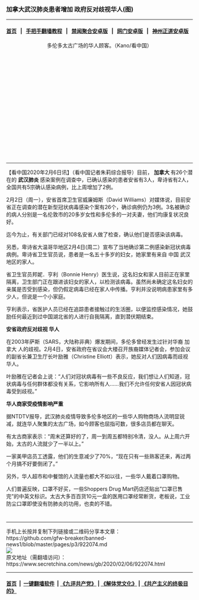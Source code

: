 ### 加拿大武汉肺炎患者增加 政府反对歧视华人(图)
------------------------

#### [首页](https://github.com/gfw-breaker/banned-news1/blob/master/README.md) &nbsp;&nbsp;|&nbsp;&nbsp; [手把手翻墙教程](https://github.com/gfw-breaker/guides/wiki) &nbsp;&nbsp;|&nbsp;&nbsp; [禁闻聚合安卓版](https://github.com/gfw-breaker/bn-android) &nbsp;&nbsp;|&nbsp;&nbsp; [网门安卓版](https://github.com/oGate2/oGate) &nbsp;&nbsp;|&nbsp;&nbsp; [神州正道安卓版](https://github.com/SzzdOgate/update) 



<div class="article_right" style="fone-color:#000">
 <p style="text-align:center">
  <img alt="" src="https://img3.secretchina.com/pic/2020/2-6/p2620851a309154801-ss.jpg"/>
  <br>
   多伦多太古广场的华人顾客。（Kano/看中国）
   <span id="hideid" name="hideid" style="color:red;display:none;">
    <span href="https://www.secretchina.com">
    </span>
   </span>
  </br>
 </p>
 <div id="txt-mid1-t21-2017">
  <ins class="adsbygoogle" data-ad-client="ca-pub-1276641434651360" data-ad-slot="2451032099" style="display:inline-block;width:336px;height:280px">
  </ins>
  

---


  </div>
 </div>
 <p>
  【看中国2020年2月6日讯】（看中国记者朱莉综合报导）目前，
  <strong>
   加拿大
  </strong>
  有26个潜在的
  <strong>
   <span href="https://www.secretchina.com/news/gb/tag/武汉肺炎" target="_blank">
    武汉肺炎
   </span>
  </strong>
  感染案例在调查中，已确认感染的患者安省有3人，卑诗省有2人，全国共有5宗确认感染病例，比上周增加了2例。
  <span id="hideid" name="hideid" style="color:red;display:none;">
   <span href="https://www.secretchina.com">
   </span>
  </span>
 </p>
 <p>
  2月2日（周一），安省首席卫生官威廉姆斯（David Williams）对媒体说，目前安省正在调查的潜在新型冠状病毒感染个案有26个，确诊病例仍为3例。3名被确诊的病人分别是一名伦敦市的20多岁女性和多伦多的一对夫妻，他们均康复状况良好。
 </p>
 <p>
  迄今为止，有关部门已经对108名安省人做了检查，确认他们是否感染该病毒。
 </p>
 <p>
  另悉，卑诗省大温哥华地区2月4日(周二）宣布了当地确诊第二例感染新冠状病毒病例。卑诗省卫生官员说，患者是一名五十多岁的妇女，她家里有来自
  <span href="https://www.secretchina.com" target="_blank">
   中国
  </span>
  武汉地区的家人。
 </p>
 <p>
  省卫生官员邦妮．亨利（Bonnie Henry）医生说，这名妇女和家人目前正在家里隔离，卫生部门正在跟进该妇女的家人，以检测该病毒。虽然尚未确定这名妇女的亲属是否受到感染，但仍假定病毒已经在家人中传播。亨利并没说明病患家里有多少人，但说是一个小家庭。
 </p>
 <p>
  亨利表示，省医护人员已经在追踪患者接触过的生活圈，以便监控感染情况，她鼓励任何最近到过中国湖北省的人进行自我隔离，直到潜伏期结束。
 </p>
 <p>
  <strong>
   安省政府反对歧视
   <span href="https://www.secretchina.com/news/gb/tag/华人" target="_blank">
    华人
   </span>
  </strong>
 </p>
 <p>
  在2003年萨斯（SARS，大陆称非典）爆发期间，多伦多曾经发生过针对华裔
  <span href="https://www.secretchina.com/news/gb/tag/加拿大" target="_blank">
   加拿大
  </span>
  人的歧视。2月4日，安省政府在省议会大楼召开族裔媒体记者会，参加会议的副省长兼卫生厅长叶励雅（Christine Elliott）表示，她反对人们因病毒而歧视华人。
 </p>
 <p>
  叶励雅在记者会上说：“人们对冠状病毒有一些不良反应，我们想让人们知道，冠状病毒与任何群体都没有关系，它影响所有人……我们不允许任何安省人因冠状病毒受到歧视。”
 </p>
 <p>
  <strong>
   华人商家受疫情影响严重
  </strong>
 </p>
 <p>
  据NTDTV报导，武汉肺炎疫情导致多伦多地区的一些华人购物商场人流明显锐减，就连华人聚集的太古广场，如今顾客也屈指可数，很多店员都在聊天。
 </p>
 <p>
  有太古商家表示：“周末还算好的了，周一到周五都特别冷清，没人。从上周六开始，太古的人流就少了一半以上。”
 </p>
 <p>
  一家美甲店员工透露，他们的生意减少了70%，“现在只有一些熟客还来，再过两个月搞不好要倒闭了。”
 </p>
 <p>
  另外，华人超市和中餐馆的人流量也都大不如以往，一些华人戴着口罩购物。
 </p>
 <p>
  人们普遍反映，口罩不好买，一些Shoppers Drug Mart药店还贴出”口罩已售完”的中英文标识。太古大多百百货10元一盒的医用口罩经常断货，老板说，工业防尘口罩即使没有防肺炎的功用，也卖的不错。
  <center>
   <div>
    <div id="txt-mid2-t22-2017" style="display: block;  max-height: 351px;  overflow: hidden;">
     <div id="SC-21xxx">
     </div>
     <ins class="adsbygoogle" data-ad-client="ca-pub-1276641434651360" data-ad-format="auto" data-ad-slot="4301710469" data-full-width-responsive="true" style="display:block">
     </ins>
    </div>
   </div>
  </center>
  <div style="padding-top:12px;">
  </div>
 </p>
</div>

<hr/>
手机上长按并复制下列链接或二维码分享本文章：<br/>
https://github.com/gfw-breaker/banned-news1/blob/master/pages/p3/922074.md <br/>
<a href='https://github.com/gfw-breaker/banned-news1/blob/master/pages/p3/922074.md'><img src='https://github.com/gfw-breaker/banned-news1/blob/master/pages/p3/922074.md.png'/></a> <br/>
原文地址（需翻墙访问）：https://www.secretchina.com/news/gb/2020/02/06/922074.html


------------------------
#### [首页](https://github.com/gfw-breaker/banned-news1/blob/master/README.md) &nbsp;|&nbsp; [一键翻墙软件](https://github.com/gfw-breaker/nogfw/blob/master/README.md) &nbsp;| [《九评共产党》](https://github.com/gfw-breaker/9ping.md/blob/master/README.md#九评之一评共产党是什么) | [《解体党文化》](https://github.com/gfw-breaker/jtdwh.md/blob/master/README.md) | [《共产主义的终极目的》](https://github.com/gfw-breaker/gczydzjmd.md/blob/master/README.md)


<img src='http://gfw-breaker.win/banned-news/pages/p3/922074.md' width='0px' height='0px'/>